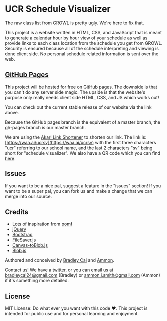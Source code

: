 UCR Schedule Visualizer
=======================

The raw class list from GROWL is pretty ugly. We're here to fix that.

This project is a website written in HTML, CSS, and JavaScript that is meant to generate a calendar hour by hour view of your schedule
as well as provide links to each class location from the schedule you get from GROWL. Security is ensured because all of the schedule
interpreting and viewing is done client side. No personal schedule related information is sent over the web.

[GitHub Pages](http://bradleycai.github.io/ucr-schedule-visualizer/)
--------------------------------------------------------

This project will be hosted for free on GitHub pages. The downside is that you can't do any server side magic. The upside is that the
website's purpose only really needs client side HTML, CSS, and JS which works out!

You can check out the current stable release of our website via the link above.

Because the GitHub pages branch is the equivalent of a master branch, the gh-pages branch is our master branch.

We are using the [Akari Link Shortener](https://waa.ai/) to shorten our link. The link is: [https://waa.ai/ucrsv](https://waa.ai/ucrsv) with the
first three characters "ucr" referring to our school name, and the last 2 characters "sv" being short for "schedule visualizer". We also have a QR code
which you can find [here](http://bradleycai.github.io/ucr-class-map/img/WAAAI-QR.png).

Issues
------

If you want to be a nice pal, suggest a feature in the "issues" section! If you want to be a super pal, you can fork us and make a change that we can merge into our source.

Credits
-------

<ul>
  <li>Lots of inspiration from <a href="https://github.com/nokonoko/Pomf">pomf</a></li>
  <li><a href="https://jquery.com/">jQuery</a></li>
  <li><a href="http://getbootstrap.com/">Bootstrap</a></li>
  <li><a href="https://github.com/eligrey/FileSaver.js/">FileSaver.js</a></li>
  <li><a href="https://github.com/eligrey/canvas-toBlob.js">Canvas-toBlob.js</a></li>
  <li><a href="https://github.com/eligrey/Blob.js">Blob.js</a></l>
</ul>

Authored and conceived by [Bradley Cai](https://github.com/BradleyCai) and [Ammon](https://github.com/ammongit).

Contact us! We have a [twitter](https://twitter.com/UCR_Visualizer), or you can email us at [bradleycai24@gmail.com](mailto:bradleycai24@gmail.com) (Bradley) or [ammon.i.smith@gmail.com](mailto:ammon.i.smith@gmail.com) (Ammon) if it's something more
detailed.

License
-------

MIT License: Do what ever you want with this code :heart:. This project is intended for public use and for personal learning and enjoyment.
